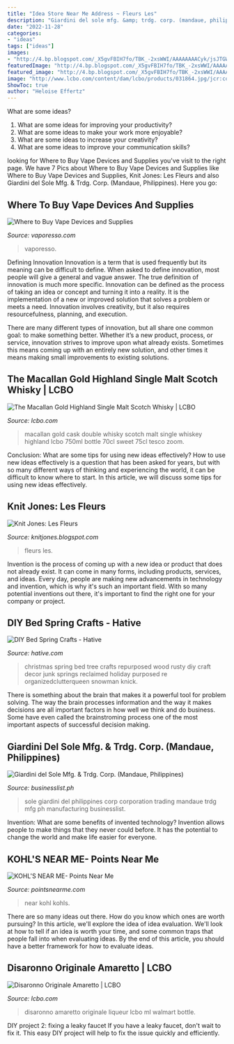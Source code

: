 ```yaml
---
title: "Idea Store Near Me Address ~ Fleurs Les"
description: "Giardini del sole mfg. &amp; trdg. corp. (mandaue, philippines)"
date: "2022-11-28"
categories:
- "ideas"
tags: ["ideas"]
images:
- "http://4.bp.blogspot.com/_X5gvFBIH7fo/TBK_-2xsWWI/AAAAAAAACyk/jsJTGWCc1GU/s320/IMG_2588.JPG"
featuredImage: "http://4.bp.blogspot.com/_X5gvFBIH7fo/TBK_-2xsWWI/AAAAAAAACyk/jsJTGWCc1GU/s320/IMG_2588.JPG"
featured_image: "http://4.bp.blogspot.com/_X5gvFBIH7fo/TBK_-2xsWWI/AAAAAAAACyk/jsJTGWCc1GU/s320/IMG_2588.JPG"
image: "http://www.lcbo.com/content/dam/lcbo/products/031864.jpg/jcr:content/renditions/cq5dam.web.1280.1280.jpeg"
ShowToc: true
author: "Heloise Effertz"
---
```



What are some ideas?
1. What are some ideas for improving your productivity?
2. What are some ideas to make your work more enjoyable?
3. What are some ideas to increase your creativity?
4. What are some ideas to improve your communication skills?

	

		
looking for Where to Buy Vape Devices and Supplies you've visit to the right page. We have 7 Pics about Where to Buy Vape Devices and Supplies like Where to Buy Vape Devices and Supplies, Knit Jones: Les Fleurs and also Giardini del Sole Mfg. &amp; Trdg. Corp. (Mandaue, Philippines). Here you go:
		
    
## Where To Buy Vape Devices And Supplies

<img loading=lazy src="https://www.vaporesso.com/hs-fs/hubfs/find-a-vape-shop-near-me.jpg?width=3000&amp;name=find-a-vape-shop-near-me.jpg" onerror="this.onerror=null;this.src='https://tse2.mm.bing.net/th?id=OIP.2-pO9OaYQa761UfZN-eTFAHaEj&amp;pid=15.1';" alt="Where to Buy Vape Devices and Supplies">

_Source: vaporesso.com_

>vaporesso. 

	

Defining Innovation
Innovation is a term that is used frequently but its meaning can be difficult to define. When asked to define innovation, most people will give a general and vague answer. The true definition of innovation is much more specific.
Innovation can be defined as the process of taking an idea or concept and turning it into a reality. It is the implementation of a new or improved solution that solves a problem or meets a need. Innovation involves creativity, but it also requires resourcefulness, planning, and execution.

There are many different types of innovation, but all share one common goal: to make something better. Whether it’s a new product, process, or service, innovation strives to improve upon what already exists. Sometimes this means coming up with an entirely new solution, and other times it means making small improvements to existing solutions.

    
## The Macallan Gold Highland Single Malt Scotch Whisky | LCBO

<img loading=lazy src="http://www.lcbo.com/content/dam/lcbo/products/334060.jpg/jcr:content/renditions/cq5dam.web.1280.1280.jpeg" onerror="this.onerror=null;this.src='https://tse1.mm.bing.net/th?id=OIP.9QjIBl5hBgGHtmoSpBejFgHaJ4&amp;pid=15.1';" alt="The Macallan Gold Highland Single Malt Scotch Whisky | LCBO">

_Source: lcbo.com_

>macallan gold cask double whisky scotch malt single whiskey highland lcbo 750ml bottle 70cl sweet 75cl tesco zoom. 

	

Conclusion: What are some tips for using new ideas effectively?
How to use new ideas effectively is a question that has been asked for years, but with so many different ways of thinking and experiencing the world, it can be difficult to know where to start. In this article, we will discuss some tips for using new ideas effectively.

    
## Knit Jones: Les Fleurs

<img loading=lazy src="http://4.bp.blogspot.com/_X5gvFBIH7fo/TBK_-2xsWWI/AAAAAAAACyk/jsJTGWCc1GU/s320/IMG_2588.JPG" onerror="this.onerror=null;this.src='https://tse1.mm.bing.net/th?id=OIP.q7oxCE4Ku2l8JGgVaf5GPAAAAA&amp;pid=15.1';" alt="Knit Jones: Les Fleurs">

_Source: knitjones.blogspot.com_

>fleurs les. 

	

Invention is the process of coming up with a new idea or product that does not already exist. It can come in many forms, including products, services, and ideas. Every day, people are making new advancements in technology and invention, which is why it's such an important field. With so many potential inventions out there, it's important to find the right one for your company or project.

    
## DIY Bed Spring Crafts - Hative

<img loading=lazy src="http://hative.com/wp-content/uploads/2015/02/bed-spring-crafts/9-bed-spring-crafts.jpg" onerror="this.onerror=null;this.src='https://tse1.mm.bing.net/th?id=OIP.ap98QPlzFspdoOvz8DgzIgHaKa&amp;pid=15.1';" alt="DIY Bed Spring Crafts - Hative">

_Source: hative.com_

>christmas spring bed tree crafts repurposed wood rusty diy craft decor junk springs reclaimed holiday purposed re organizedclutterqueen snowman knick. 

	

There is something about the brain that makes it a powerful tool for problem solving. The way the brain processes information and the way it makes decisions are all important factors in how well we think and do business. Some have even called the brainstroming process one of the most important aspects of successful decision making.

    
## Giardini Del Sole Mfg. &amp; Trdg. Corp. (Mandaue, Philippines)

<img loading=lazy src="http://businesslist.ph/img/ph/h/1318558003_98243.jpg" onerror="this.onerror=null;this.src='https://tse3.mm.bing.net/th?id=OIP.J4nnfXnUNMti_PIrWtbfxwHaE8&amp;pid=15.1';" alt="Giardini del Sole Mfg. &amp; Trdg. Corp. (Mandaue, Philippines)">

_Source: businesslist.ph_

>sole giardini del philippines corp corporation trading mandaue trdg mfg ph manufacturing businesslist. 

	

Invention: What are some benefits of invented technology?
Invention allows people to make things that they never could before. It has the potential to change the world and make life easier for everyone.

    
## KOHL&#039;S NEAR ME- Points Near Me

<img loading=lazy src="https://pointsnearme.com/wp-content/uploads/2017/07/kohls-near-me-cover.jpg" onerror="this.onerror=null;this.src='https://tse3.mm.bing.net/th?id=OIP.BqYWazD_QzUnr0bHmnKdiwHaD4&amp;pid=15.1';" alt="KOHL&#039;S NEAR ME- Points Near Me">

_Source: pointsnearme.com_

>near kohl kohls. 

	

There are so many ideas out there. How do you know which ones are worth pursuing? In this article, we'll explore the idea of idea evaluation. We'll look at how to tell if an idea is worth your time, and some common traps that people fall into when evaluating ideas. By the end of this article, you should have a better framework for how to evaluate ideas.

    
## Disaronno Originale Amaretto | LCBO

<img loading=lazy src="http://www.lcbo.com/content/dam/lcbo/products/031864.jpg/jcr:content/renditions/cq5dam.web.1280.1280.jpeg" onerror="this.onerror=null;this.src='https://tse4.mm.bing.net/th?id=OIP.8ewXPbMfBpFAXB8foCFy0QHaJ4&amp;pid=15.1';" alt="Disaronno Originale Amaretto | LCBO">

_Source: lcbo.com_

>disaronno amaretto originale liqueur lcbo ml walmart bottle. 

	

DIY project 2: fixing a leaky faucet
If you have a leaky faucet, don't wait to fix it. This easy DIY project will help to fix the issue quickly and efficiently.

